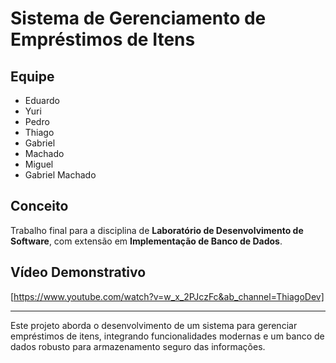 # Sistema de Gerenciamento de Empréstimos de Itens

## Equipe
- Eduardo
- Yuri
- Pedro
- Thiago
- Gabriel
- Machado
- Miguel
- Gabriel Machado

## Conceito
Trabalho final para a disciplina de **Laboratório de Desenvolvimento de Software**, com extensão em **Implementação de Banco de Dados**.

## Vídeo Demonstrativo
[https://www.youtube.com/watch?v=w_x_2PJczFc&ab_channel=ThiagoDev]

---

Este projeto aborda o desenvolvimento de um sistema para gerenciar empréstimos de itens, integrando funcionalidades modernas e um banco de dados robusto para armazenamento seguro das informações.


